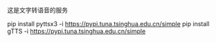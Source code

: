 这是文字转语音的服务

pip install pyttsx3 -i https://pypi.tuna.tsinghua.edu.cn/simple
pip install gTTS -i https://pypi.tuna.tsinghua.edu.cn/simple